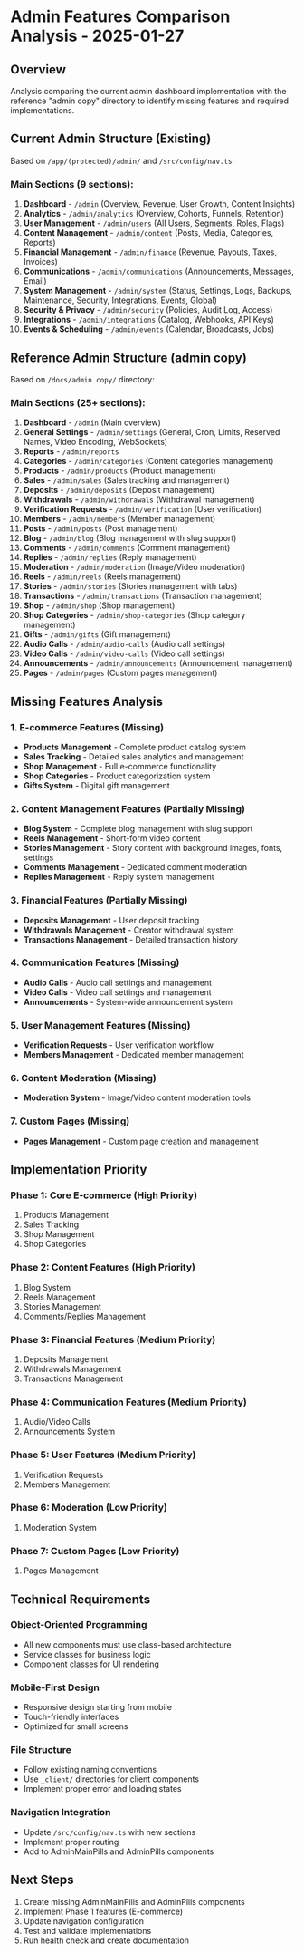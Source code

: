 # Admin Features Comparison Analysis - 2025-01-27

## Overview
Analysis comparing the current admin dashboard implementation with the reference "admin copy" directory to identify missing features and required implementations.

## Current Admin Structure (Existing)
Based on `/app/(protected)/admin/` and `/src/config/nav.ts`:

### Main Sections (9 sections):
1. **Dashboard** - `/admin` (Overview, Revenue, User Growth, Content Insights)
2. **Analytics** - `/admin/analytics` (Overview, Cohorts, Funnels, Retention)
3. **User Management** - `/admin/users` (All Users, Segments, Roles, Flags)
4. **Content Management** - `/admin/content` (Posts, Media, Categories, Reports)
5. **Financial Management** - `/admin/finance` (Revenue, Payouts, Taxes, Invoices)
6. **Communications** - `/admin/communications` (Announcements, Messages, Email)
7. **System Management** - `/admin/system` (Status, Settings, Logs, Backups, Maintenance, Security, Integrations, Events, Global)
8. **Security & Privacy** - `/admin/security` (Policies, Audit Log, Access)
9. **Integrations** - `/admin/integrations` (Catalog, Webhooks, API Keys)
10. **Events & Scheduling** - `/admin/events` (Calendar, Broadcasts, Jobs)

## Reference Admin Structure (admin copy)
Based on `/docs/admin copy/` directory:

### Main Sections (25+ sections):
1. **Dashboard** - `/admin` (Main overview)
2. **General Settings** - `/admin/settings` (General, Cron, Limits, Reserved Names, Video Encoding, WebSockets)
3. **Reports** - `/admin/reports`
4. **Categories** - `/admin/categories` (Content categories management)
5. **Products** - `/admin/products` (Product management)
6. **Sales** - `/admin/sales` (Sales tracking and management)
7. **Deposits** - `/admin/deposits` (Deposit management)
8. **Withdrawals** - `/admin/withdrawals` (Withdrawal management)
9. **Verification Requests** - `/admin/verification` (User verification)
10. **Members** - `/admin/members` (Member management)
11. **Posts** - `/admin/posts` (Post management)
12. **Blog** - `/admin/blog` (Blog management with slug support)
13. **Comments** - `/admin/comments` (Comment management)
14. **Replies** - `/admin/replies` (Reply management)
15. **Moderation** - `/admin/moderation` (Image/Video moderation)
16. **Reels** - `/admin/reels` (Reels management)
17. **Stories** - `/admin/stories` (Stories management with tabs)
18. **Transactions** - `/admin/transactions` (Transaction management)
19. **Shop** - `/admin/shop` (Shop management)
20. **Shop Categories** - `/admin/shop-categories` (Shop category management)
21. **Gifts** - `/admin/gifts` (Gift management)
22. **Audio Calls** - `/admin/audio-calls` (Audio call settings)
23. **Video Calls** - `/admin/video-calls` (Video call settings)
24. **Announcements** - `/admin/announcements` (Announcement management)
25. **Pages** - `/admin/pages` (Custom pages management)

## Missing Features Analysis

### 1. E-commerce Features (Missing)
- **Products Management** - Complete product catalog system
- **Sales Tracking** - Detailed sales analytics and management
- **Shop Management** - Full e-commerce functionality
- **Shop Categories** - Product categorization system
- **Gifts System** - Digital gift management

### 2. Content Management Features (Partially Missing)
- **Blog System** - Complete blog management with slug support
- **Reels Management** - Short-form video content
- **Stories Management** - Story content with background images, fonts, settings
- **Comments Management** - Dedicated comment moderation
- **Replies Management** - Reply system management

### 3. Financial Features (Partially Missing)
- **Deposits Management** - User deposit tracking
- **Withdrawals Management** - Creator withdrawal system
- **Transactions Management** - Detailed transaction history

### 4. Communication Features (Missing)
- **Audio Calls** - Audio call settings and management
- **Video Calls** - Video call settings and management
- **Announcements** - System-wide announcement system

### 5. User Management Features (Missing)
- **Verification Requests** - User verification workflow
- **Members Management** - Dedicated member management

### 6. Content Moderation (Missing)
- **Moderation System** - Image/Video content moderation tools

### 7. Custom Pages (Missing)
- **Pages Management** - Custom page creation and management

## Implementation Priority

### Phase 1: Core E-commerce (High Priority)
1. Products Management
2. Sales Tracking
3. Shop Management
4. Shop Categories

### Phase 2: Content Features (High Priority)
1. Blog System
2. Reels Management
3. Stories Management
4. Comments/Replies Management

### Phase 3: Financial Features (Medium Priority)
1. Deposits Management
2. Withdrawals Management
3. Transactions Management

### Phase 4: Communication Features (Medium Priority)
1. Audio/Video Calls
2. Announcements System

### Phase 5: User Features (Medium Priority)
1. Verification Requests
2. Members Management

### Phase 6: Moderation (Low Priority)
1. Moderation System

### Phase 7: Custom Pages (Low Priority)
1. Pages Management

## Technical Requirements

### Object-Oriented Programming
- All new components must use class-based architecture
- Service classes for business logic
- Component classes for UI rendering

### Mobile-First Design
- Responsive design starting from mobile
- Touch-friendly interfaces
- Optimized for small screens

### File Structure
- Follow existing naming conventions
- Use `_client/` directories for client components
- Implement proper error and loading states

### Navigation Integration
- Update `/src/config/nav.ts` with new sections
- Implement proper routing
- Add to AdminMainPills and AdminPills components

## Next Steps
1. Create missing AdminMainPills and AdminPills components
2. Implement Phase 1 features (E-commerce)
3. Update navigation configuration
4. Test and validate implementations
5. Run health check and create documentation
